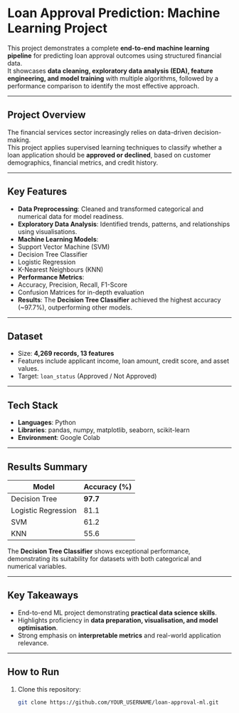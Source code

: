 # Loan Approval Prediction: Machine Learning Project

This project demonstrates a complete **end-to-end machine learning pipeline** for predicting loan approval outcomes using structured financial data.  
It showcases **data cleaning, exploratory data analysis (EDA), feature engineering, and model training** with multiple algorithms, followed by a performance comparison to identify the most effective approach.

---

##  Project Overview
The financial services sector increasingly relies on data-driven decision-making.  
This project applies supervised learning techniques to classify whether a loan application should be **approved or declined**, based on customer demographics, financial metrics, and credit history.

---

##  Key Features
-  **Data Preprocessing**: Cleaned and transformed categorical and numerical data for model readiness.  
-  **Exploratory Data Analysis**: Identified trends, patterns, and relationships using visualisations.  
-  **Machine Learning Models**:
  - Support Vector Machine (SVM)
  - Decision Tree Classifier
  - Logistic Regression
  - K-Nearest Neighbours (KNN)
-  **Performance Metrics**:
  - Accuracy, Precision, Recall, F1-Score
  - Confusion Matrices for in-depth evaluation
-  **Results**: The **Decision Tree Classifier** achieved the highest accuracy (~97.7%), outperforming other models.

---

## Dataset
- Size: **4,269 records, 13 features**  
- Features include applicant income, loan amount, credit score, and asset values.  
- Target: `loan_status` (Approved / Not Approved)

---

##  Tech Stack
- **Languages**: Python  
- **Libraries**: pandas, numpy, matplotlib, seaborn, scikit-learn  
- **Environment**: Google Colab

---

## Results Summary
| Model                  | Accuracy (%) |
|------------------------|-------------|
| Decision Tree          | **97.7**    |
| Logistic Regression    | 81.1        |
| SVM                    | 61.2        |
| KNN                    | 55.6        |

The **Decision Tree Classifier** shows exceptional performance, demonstrating its suitability for datasets with both categorical and numerical variables.

---

##  Key Takeaways
- End-to-end ML project demonstrating **practical data science skills**.  
- Highlights proficiency in **data preparation, visualisation, and model optimisation**.  
- Strong emphasis on **interpretable metrics** and real-world application relevance.

---

##  How to Run
1. Clone this repository:  
   ```bash
   git clone https://github.com/YOUR_USERNAME/loan-approval-ml.git
